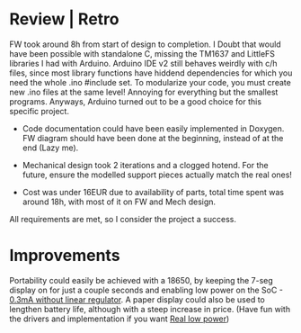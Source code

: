 # Review | Retro

FW took around 8h from start of design to completion. I Doubt that would have been possible with standalone C, missing the TM1637 and LittleFS libraries I had with Arduino. Arduino IDE v2 still behaves weirdly with c/h files, since most library functions have hiddend dependencies for which you need the whole .ino #include set. To modularize your code, you must create new .ino files at the same level! Annoying for everything but the smallest programs. Anyways, Arduino turned out to be a good choice for this specific project.

- Code documentation could have been easily implemented in Doxygen. FW diagram should have been done at the beginning, instead of at the end (Lazy me).

- Mechanical design took 2 iterations and a clogged hotend. For the future, ensure the modelled support pieces actually match the real ones!

- Cost was under 16EUR due to availability of parts, total time spent was around 18h, with most of it on FW and Mech design.

All requirements are met, so I consider the project a success.

# Improvements

Portability could easily be achieved with a 18650, by keeping the 7-seg display on for just a couple seconds and enabling low power on the SoC - [0.3mA without linear regulator](https://tinker.yeoman.digital/2016/05/29/running-nodemcu-on-a-battery-esp8266-low-power-consumption-revisited/). A paper display could also be used to lengthen battery life, although with a steep increase in price. (Have fun with the drivers and implementation if you want [Real low power](https://www.amazon.de/s?k=paper+display+%2B+driver&__mk_de_DE=%C3%85M%C3%85%C5%BD%C3%95%C3%91&crid=3PCOA0LQ88L14&sprefix=paper+display+%2B+drive%2Caps%2C96&ref=nb_sb_noss))